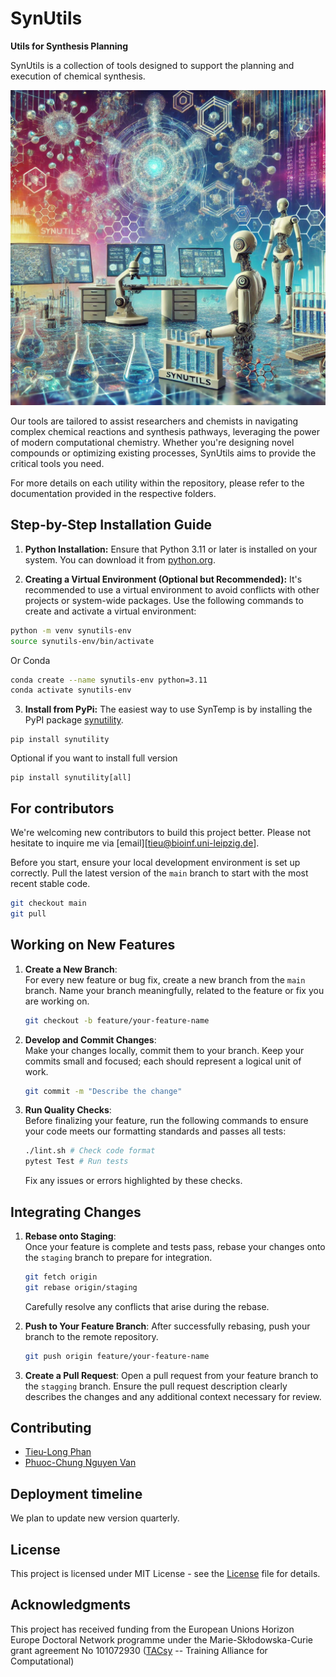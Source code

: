 # SynUtils

**Utils for Synthesis Planning**

SynUtils is a collection of tools designed to support the planning and execution of chemical synthesis. 

![SynUtils](https://raw.githubusercontent.com/TieuLongPhan/SynUtils/main/Docs/Figure/synutils.png)

Our tools are tailored to assist researchers and chemists in navigating complex chemical reactions and synthesis pathways, leveraging the power of modern computational chemistry. Whether you're designing novel compounds or optimizing existing processes, SynUtils aims to provide the critical tools you need.

For more details on each utility within the repository, please refer to the documentation provided in the respective folders.

## Step-by-Step Installation Guide

1. **Python Installation:**
  Ensure that Python 3.11 or later is installed on your system. You can download it from [python.org](https://www.python.org/downloads/).

2. **Creating a Virtual Environment (Optional but Recommended):**
  It's recommended to use a virtual environment to avoid conflicts with other projects or system-wide packages. Use the following commands to create and activate a virtual environment:

  ```bash
  python -m venv synutils-env
  source synutils-env/bin/activate  
  ```
  Or Conda

  ```bash
  conda create --name synutils-env python=3.11
  conda activate synutils-env
  ```

3. **Install from PyPi:**
  The easiest way to use SynTemp is by installing the PyPI package 
  [synutility](https://pypi.org/project/synutility/).

  ```
  pip install synutility
  ```
  Optional if you want to install full version
  ```
  pip install synutility[all]
  ```

## For contributors

We're welcoming new contributors to build this project better. Please not hesitate to inquire me via [email][tieu@bioinf.uni-leipzig.de].

Before you start, ensure your local development environment is set up correctly. Pull the latest version of the `main` branch to start with the most recent stable code.

```bash
git checkout main
git pull
```

## Working on New Features

1. **Create a New Branch**:  
   For every new feature or bug fix, create a new branch from the `main` branch. Name your branch meaningfully, related to the feature or fix you are working on.

   ```bash
   git checkout -b feature/your-feature-name
   ```

2. **Develop and Commit Changes**:  
   Make your changes locally, commit them to your branch. Keep your commits small and focused; each should represent a logical unit of work.

   ```bash
   git commit -m "Describe the change"
   ```

3. **Run Quality Checks**:  
   Before finalizing your feature, run the following commands to ensure your code meets our formatting standards and passes all tests:

   ```bash
   ./lint.sh # Check code format
   pytest Test # Run tests
   ```

   Fix any issues or errors highlighted by these checks.

## Integrating Changes

1. **Rebase onto Staging**:  
   Once your feature is complete and tests pass, rebase your changes onto the `staging` branch to prepare for integration.

   ```bash
   git fetch origin
   git rebase origin/staging
   ```

   Carefully resolve any conflicts that arise during the rebase.

2. **Push to Your Feature Branch**:
   After successfully rebasing, push your branch to the remote repository.

   ```bash
   git push origin feature/your-feature-name
   ```

3. **Create a Pull Request**:
   Open a pull request from your feature branch to the `stagging` branch. Ensure the pull request description clearly describes the changes and any additional context necessary for review.

## Contributing
- [Tieu-Long Phan](https://tieulongphan.github.io/)
- [Phuoc-Chung Nguyen Van](https://github.com/phuocchung123)

## Deployment timeline

We plan to update new version quarterly.


## License

This project is licensed under MIT License - see the [License](LICENSE) file for details.

## Acknowledgments

This project has received funding from the European Unions Horizon Europe Doctoral Network programme under the Marie-Skłodowska-Curie grant agreement No 101072930 ([TACsy](https://tacsy.eu/) -- Training Alliance for Computational)